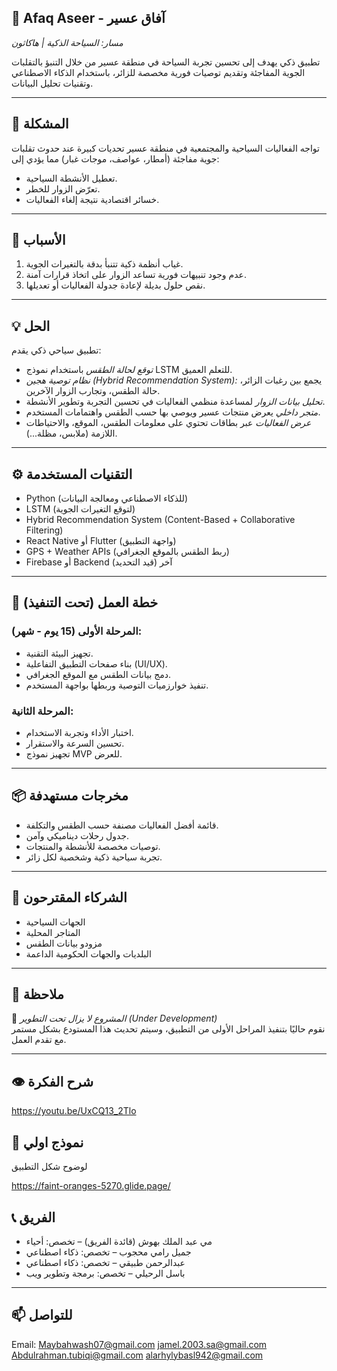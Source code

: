 ## 🌄 Afaq Aseer - آفاق عسير

*مسار: السياحة الذكية | هاكاثون*

تطبيق ذكي يهدف إلى تحسين تجربة السياحة في منطقة عسير من خلال التنبؤ بالتقلبات الجوية المفاجئة وتقديم توصيات فورية مخصصة للزائر، باستخدام الذكاء الاصطناعي وتقنيات تحليل البيانات.

---

## 🚩 المشكلة

تواجه الفعاليات السياحية والمجتمعية في منطقة عسير تحديات كبيرة عند حدوث تقلبات جوية مفاجئة (أمطار، عواصف، موجات غبار) مما يؤدي إلى:
- تعطيل الأنشطة السياحية.
- تعرّض الزوار للخطر.
- خسائر اقتصادية نتيجة إلغاء الفعاليات.

---

## 🎯 الأسباب

1. غياب أنظمة ذكية تتنبأ بدقة بالتغيرات الجوية.
2. عدم وجود تنبيهات فورية تساعد الزوار على اتخاذ قرارات آمنة.
3. نقص حلول بديلة لإعادة جدولة الفعاليات أو تعديلها.

---

## 💡 الحل

تطبيق سياحي ذكي يقدم:
- *توقع لحالة الطقس* باستخدام نموذج LSTM للتعلم العميق.
- *نظام توصية هجين (Hybrid Recommendation System):* يجمع بين رغبات الزائر، حالة الطقس، وتجارب الزوار الآخرين.
- *تحليل بيانات الزوار* لمساعدة منظمي الفعاليات في تحسين التجربة وتطوير الأنشطة.
- *متجر داخلي* يعرض منتجات عسير ويوصي بها حسب الطقس واهتمامات المستخدم.
- *عرض الفعاليات* عبر بطاقات تحتوي على معلومات الطقس، الموقع، والاحتياطات اللازمة (ملابس، مظلة...).

---

## ⚙️ التقنيات المستخدمة

- Python (للذكاء الاصطناعي ومعالجة البيانات)
- LSTM (لتوقع التغيرات الجوية)
- Hybrid Recommendation System (Content-Based + Collaborative Filtering)
- React Native أو Flutter (واجهة التطبيق)
- GPS + Weather APIs (ربط الطقس بالموقع الجغرافي)
- Firebase أو Backend آخر (قيد التحديد)

---

## 📆 خطة العمل (تحت التنفيذ)

### المرحلة الأولى (15 يوم - شهر):
- تجهيز البيئة التقنية.
- بناء صفحات التطبيق التفاعلية (UI/UX).
- دمج بيانات الطقس مع الموقع الجغرافي.
- تنفيذ خوارزميات التوصية وربطها بواجهة المستخدم.

### المرحلة الثانية:
- اختبار الأداء وتجربة الاستخدام.
- تحسين السرعة والاستقرار.
- تجهيز نموذج MVP للعرض.

---

## 📦 مخرجات مستهدفة

- قائمة أفضل الفعاليات مصنفة حسب الطقس والتكلفة.
- جدول رحلات ديناميكي وآمن.
- توصيات مخصصة للأنشطة والمنتجات.
- تجربة سياحية ذكية وشخصية لكل زائر.

---

## 🤝 الشركاء المقترحون

- الجهات السياحية
- المتاجر المحلية
- مزودو بيانات الطقس
- البلديات والجهات الحكومية الداعمة

---

## 📌 ملاحظة

🚧 *المشروع لا يزال تحت التطوير (Under Development)*  
نقوم حاليًا بتنفيذ المراحل الأولى من التطبيق، وسيتم تحديث هذا المستودع بشكل مستمر مع تقدم العمل.

---
## 👁️ شرح الفكرة 
https://youtu.be/UxCQ13_2Tlo

## 🦾 نموذج اولي
لوضوح شكل التطبيق 

https://faint-oranges-5270.glide.page/

## 📞 الفريق

- مي عبد الملك بهوش (قائدة الفريق) – تخصص: أحياء
- جميل رامي محجوب – تخصص: ذكاء اصطناعي
- عبدالرحمن طبيقي – تخصص: ذكاء اصطناعي
- باسل الرحيلي – تخصص: برمجة وتطوير ويب

---

## 📫 للتواصل

Email:
Maybahwash07@gmail.com
jamel.2003.sa@gmail.com
Abdulrahman.tubiqi@gmail.com
alarhylybasl942@gmail.com
